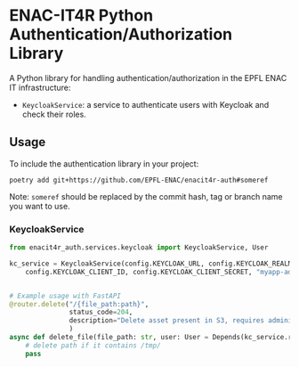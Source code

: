 # ENAC-IT4R Python Authentication/Authorization Library

A Python library for handling authentication/authorization in the EPFL ENAC IT infrastructure:
 
 * `KeycloakService`: a service to authenticate users with Keycloak and check their roles.

## Usage

To include the authentication library in your project:

```shell
poetry add git+https://github.com/EPFL-ENAC/enacit4r-auth#someref
```

Note: `someref` should be replaced by the commit hash, tag or branch name you want to use.

### KeycloakService
  
```python
from enacit4r_auth.services.keycloak import KeycloakService, User

kc_service = KeycloakService(config.KEYCLOAK_URL, config.KEYCLOAK_REALM, 
    config.KEYCLOAK_CLIENT_ID, config.KEYCLOAK_CLIENT_SECRET, "myapp-admin-role")


# Example usage with FastAPI
@router.delete("/{file_path:path}",
               status_code=204,
               description="Delete asset present in S3, requires administrator role",
               )
async def delete_file(file_path: str, user: User = Depends(kc_service.require_admin())):
    # delete path if it contains /tmp/
    pass

```
